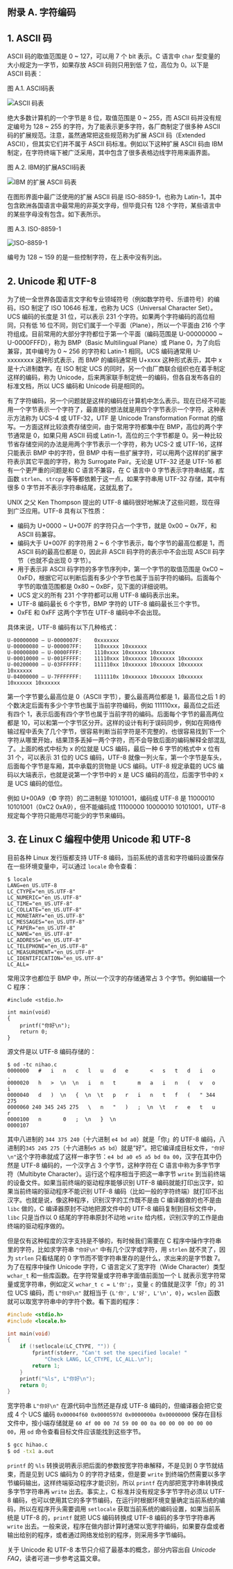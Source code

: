 ## 附录 A. 字符编码

## 1. ASCII 码

ASCII 码的取值范围是 0 ~ 127，可以用 7 个 bit 表示。C 语言中 `char` 型变量的大小规定为一字节，如果存放 ASCII 码则只用到低 7 位，高位为 0。以下是 ASCII 码表：

<p id="ca-1">图 A.1. ASCII码表</p>

![ASCII 码表](images/app-encoding.ascii.png)

绝大多数计算机的一个字节是 8 位，取值范围是 0 ~ 255，而 ASCII 码并没有规定编号为 128 ~ 255 的字符，为了能表示更多字符，各厂商制定了很多种 ASCII 码的扩展规范。注意，虽然通常把这些规范称为扩展 ASCII 码（Extended ASCII），但其实它们并不属于 ASCII 码标准。例如以下这种扩展 ASCII 码由 IBM 制定，在字符终端下被广泛采用，其中包含了很多表格边线字符用来画界面。

<p id="ca-2">图 A.2. IBM的扩展ASCII码表</p>

![IBM 的扩展 ASCII 码表](images/app-encoding.extascii.png)

在图形界面中最广泛使用的扩展 ASCII 码是 ISO-8859-1，也称为 Latin-1，其中包含欧洲各国语言中最常用的非英文字母，但毕竟只有 128 个字符，某些语言中的某些字母没有包含。如下表所示。

<p id="ca-3">图 A.3. ISO-8859-1</p>

![ISO-8859-1](images/app-encoding.latin1.png)

编号为 128 ~ 159 的是一些控制字符，在上表中没有列出。

## 2. Unicode 和 UTF-8

为了统一全世界各国语言文字和专业领域符号（例如数学符号、乐谱符号）的编码，ISO 制定了 ISO 10646 标准，也称为 UCS（Universal Character Set）。UCS 编码的长度是 31 位，可以表示 231 个字符。如果两个字符编码的高位相同，只有低 16 位不同，则它们属于一个平面（Plane），所以一个平面由 216 个字符组成。目前常用的大部分字符都位于第一个平面（编码范围是 U-00000000 ~ U-0000FFFD），称为 BMP（Basic Multilingual Plane）或 Plane 0，为了向后兼容，其中编号为 0 ~ 256 的字符和 Latin-1 相同。UCS 编码通常用 U-xxxxxxxx 这种形式表示，而 BMP 的编码通常用 U+xxxx 这种形式表示，其中 x 是十六进制数字。在 ISO 制定 UCS 的同时，另一个由厂商联合组织也在着手制定这样的编码，称为 Unicode，后来两家联手制定统一的编码，但各自发布各自的标准文档，所以 UCS 编码和 Unicode 码是相同的。

有了字符编码，另一个问题就是这样的编码在计算机中怎么表示。现在已经不可能用一个字节表示一个字符了，最直接的想法就是用四个字节表示一个字符，这种表示方法称为 UCS-4 或 UTF-32，UTF 是 Unicode Transformation Format 的缩写。一方面这样比较浪费存储空间，由于常用字符都集中在 BMP，高位的两个字节通常是 0，如果只用 ASCII 码或 Latin-1，高位的三个字节都是 0。另一种比较节省存储空间的办法是用两个字节表示一个字符，称为 UCS-2 或 UTF-16，这样只能表示 BMP 中的字符，但 BMP 中有一些扩展字符，可以用两个这样的扩展字符表示其它平面的字符，称为 Surrogate Pair。无论是 UTF-32 还是 UTF-16 都有一个更严重的问题是和 C 语言不兼容，在 C 语言中 0 字节表示字符串结尾，库函数 `strlen`、`strcpy` 等等都依赖于这一点，如果字符串用 UTF-32 存储，其中有很多 0 字节并不表示字符串结尾，这就乱套了。

UNIX 之父 Ken Thompson 提出的 UTF-8 编码很好地解决了这些问题，现在得到广泛应用。UTF-8 具有以下性质：

- 编码为 U+0000 ~ U+007F 的字符只占一个字节，就是 0x00 ~ 0x7F，和 ASCII 码兼容。
- 编码大于 U+007F 的字符用 2 ~ 6 个字节表示，每个字节的最高位都是 1，而 ASCII 码的最高位都是 0，因此非 ASCII 码字符的表示中不会出现 ASCII 码字节（也就不会出现 0 字节）。
- 用于表示非 ASCII 码字符的多字节序列中，第一个字节的取值范围是 0xC0 ~ 0xFD，根据它可以判断后面有多少个字节也属于当前字符的编码。后面每个字节的取值范围都是 0x80 ~ 0xBF，见下面的详细说明。
- UCS 定义的所有 231 个字符都可以用 UTF-8 编码表示出来。
- UTF-8 编码最长 6 个字节，BMP 字符的 UTF-8 编码最长三个字节。
- 0xFE 和 0xFF 这两个字节在 UTF-8 编码中不会出现。

具体来说，UTF-8 编码有以下几种格式：

```
U-00000000 – U-0000007F: 	0xxxxxxx
U-00000080 – U-000007FF: 	110xxxxx 10xxxxxx
U-00000800 – U-0000FFFF: 	1110xxxx 10xxxxxx 10xxxxxx
U-00010000 – U-001FFFFF: 	11110xxx 10xxxxxx 10xxxxxx 10xxxxxx
U-00200000 – U-03FFFFFF: 	111110xx 10xxxxxx 10xxxxxx 10xxxxxx 10xxxxxx
U-04000000 – U-7FFFFFFF: 	1111110x 10xxxxxx 10xxxxxx 10xxxxxx 10xxxxxx 10xxxxxx
```

第一个字节要么最高位是 0（ASCII 字节），要么最高两位都是 1，最高位之后 1 的个数决定后面有多少个字节也属于当前字符编码，例如 111110xx，最高位之后还有四个 1，表示后面有四个字节也属于当前字符的编码。后面每个字节的最高两位都是 10，可以和第一个字节区分开。这样的设计有利于误码同步，例如在网络传输过程中丢失了几个字节，很容易判断当前字符是不完整的，也很容易找到下一个字符从哪里开始，结果顶多丢掉一两个字符，而不会导致后面的编码解释全部混乱了。上面的格式中标为 x 的位就是 UCS 编码，最后一种 6 字节的格式中 x 位有 31 个，可以表示 31 位的 UCS 编码，UTF-8 就像一列火车，第一个字节是车头，后面每个字节是车厢，其中承载的货物是 UCS 编码。UTF-8 规定承载的 UCS 编码以大端表示，也就是说第一个字节中的 x 是 UCS 编码的高位，后面字节中的 x 是 UCS 编码的低位。

例如 U+00A9（© 字符）的二进制是 10101001，编码成 UTF-8 是 11000010 10101001（0xC2 0xA9），但不能编码成 11100000 10000010 10101001，UTF-8 规定每个字符只能用尽可能少的字节来编码。

## 3. 在 Linux C 编程中使用 Unicode 和 UTF-8

目前各种 Linux 发行版都支持 UTF-8 编码，当前系统的语言和字符编码设置保存在一些环境变量中，可以通过 `locale` 命令查看：

```
$ locale
LANG=en_US.UTF-8
LC_CTYPE="en_US.UTF-8"
LC_NUMERIC="en_US.UTF-8"
LC_TIME="en_US.UTF-8"
LC_COLLATE="en_US.UTF-8"
LC_MONETARY="en_US.UTF-8"
LC_MESSAGES="en_US.UTF-8"
LC_PAPER="en_US.UTF-8"
LC_NAME="en_US.UTF-8"
LC_ADDRESS="en_US.UTF-8"
LC_TELEPHONE="en_US.UTF-8"
LC_MEASUREMENT="en_US.UTF-8"
LC_IDENTIFICATION="en_US.UTF-8"
LC_ALL=
```

常用汉字也都位于 BMP 中，所以一个汉字的存储通常占 3 个字节。例如编辑一个 C 程序：

```
#include <stdio.h>

int main(void)
{
	printf("你好\n");
	return 0;
}
```

源文件是以 UTF-8 编码存储的：

```
$ od -tc nihao.c
0000000   #   i   n   c   l   u   d   e       <   s   t   d   i   o   .
0000020   h   >  \n  \n   i   n   t       m   a   i   n   (   v   o   i
0000040   d   )  \n   {  \n  \t   p   r   i   n   t   f   (   " 344 275
0000060 240 345 245 275   \   n   "   )   ;  \n  \t   r   e   t   u   r
0000100   n       0   ;  \n   }  \n
0000107
```

其中八进制的 `344 375 240`（十六进制 `e4 bd a0`）就是「你」的 UTF-8 编码，八进制的`345 245 275`（十六进制`e5 a5 bd`）就是“好”。把它编译成目标文件，`"你好\n"`这个字符串就成了这样一串字节：`e4 bd a0 e5 a5 bd 0a 00`，汉字在其中仍然是 UTF-8 编码的，一个汉字占 3 个字节，这种字符在 C 语言中称为多字节字符（Multibyte Character）。运行这个程序相当于把这一串字节 `write` 到当前终端的设备文件。如果当前终端的驱动程序能够识别 UTF-8 编码就能打印出汉字，如果当前终端的驱动程序不能识别 UTF-8 编码（比如一般的字符终端）就打印不出汉字。也就是说，像这种程序，识别汉字的工作既不是由 C 编译器做的也不是由 `libc` 做的，C 编译器原封不动地把源文件中的 UTF-8 编码复制到目标文件中，`libc` 只是当作以 0 结尾的字符串原封不动地 `write` 给内核，识别汉字的工作是由终端的驱动程序做的。

但是仅有这种程度的汉字支持是不够的，有时候我们需要在 C 程序中操作字符串里的字符，比如求字符串 `"你好\n"` 中有几个汉字或字符，用 `strlen` 就不灵了，因为 `strlen` 只看结尾的 0 字节而不管字符串里存的是什么，求出来的是字节数 7。为了在程序中操作 Unicode 字符，C 语言定义了宽字符（Wide Character）类型 `wchar_t` 和一些库函数。在字符常量或字符串字面值前面加一个 L 就表示宽字符常量或宽字符串，例如定义 `wchar_t c = L'你';`，变量 `c` 的值就是汉字「你」的 31 位 UCS 编码，而 `L"你好\n"` 就相当于 `{L'你', L'好', L'\n', 0}`，`wcslen` 函数就可以取宽字符串中的字符个数。看下面的程序：

```c
#include <stdio.h>
#include <locale.h>

int main(void)
{
	if (!setlocale(LC_CTYPE, "")) {
		fprintf(stderr, "Can't set the specified locale! "
			"Check LANG, LC_CTYPE, LC_ALL.\n");
		return 1;
	}
	printf("%ls", L"你好\n");
	return 0;
}
```

宽字符串 `L"你好\n"` 在源代码中当然还是存成 UTF-8 编码的，但编译器会把它变成 4 个 UCS 编码 `0x00004f60 0x0000597d 0x0000000a 0x00000000` 保存在目标文件中，按小端存储就是 `60 4f 00 00 7d 59 00 00 0a 00 00 00 00 00 00 00`，用 `od` 命令查看目标文件应该能找到这些字节。

```bash
$ gcc hihao.c
$ od -tx1 a.out
```

`printf` 的 `%ls` 转换说明表示把后面的参数按宽字符串解释，不是见到 0 字节就结束，而是见到 UCS 编码为 0 的字符才结束，但是要 `write` 到终端仍然需要以多字节编码输出，这样终端驱动程序才能识别，所以 `printf` 在内部把宽字符串转换成多字节字符串再 `write` 出去。事实上，C 标准并没有规定多字节字符必须以 UTF-8 编码，也可以使用其它的多字节编码，在运行时根据环境变量确定当前系统的编码，所以在程序开头需要调用 `setlocale` 获取当前系统的编码设置，如果当前系统是 UTF-8 的，`printf` 就把 UCS 编码转换成 UTF-8 编码的多字节字符串再 `write` 出去。一般来说，程序在做内部计算时通常以宽字符编码，如果要存盘或者输出给别的程序，或者通过网络发给别的程序，则采用多字节编码。

关于 Unicode 和 UTF-8 本节只介绍了最基本的概念，部分内容出自 _Unicode FAQ_，读者可进一步参考这篇文章。
